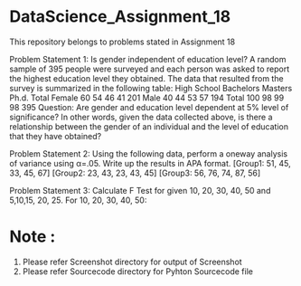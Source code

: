 # DataScience_Assignment_18
This repository belongs to problems stated in Assignment 18


Problem Statement 1:
Is gender independent of education level? A random sample of 395 people were
surveyed and each person was asked to report the highest education level they
obtained. The data that resulted from the survey is summarized in the following table:
High School Bachelors Masters Ph.d. Total
Female 60 54 46 41 201
Male 40 44 53 57 194
Total 100 98 99 98 395
Question: Are gender and education level dependent at 5% level of significance? In
other words, given the data collected above, is there a relationship between the gender
of an individual and the level of education that they have obtained?

Problem Statement 2:
Using the following data, perform a oneway analysis of variance using α=.05. Write up
the results in APA format.
[Group1: 51, 45, 33, 45, 67]
[Group2: 23, 43, 23, 43, 45]
[Group3: 56, 76, 74, 87, 56]

Problem Statement 3:
Calculate F Test for given 10, 20, 30, 40, 50 and 5,10,15, 20, 25.
For 10, 20, 30, 40, 50:

# Note : 
1. Please refer Screenshot directory for output of Screenshot 
2. Please refer Sourcecode directory for Pyhton Sourcecode file
